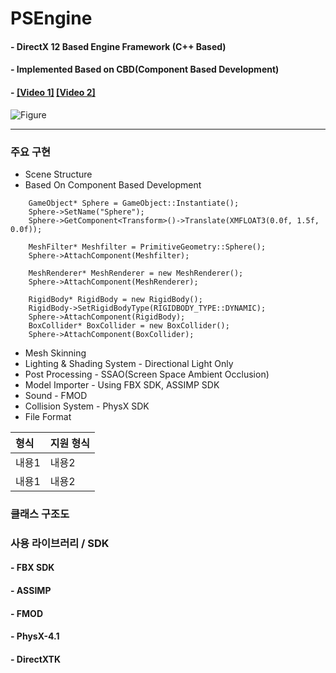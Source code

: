 # PSEngine
#### - DirectX 12 Based Engine Framework (C++ Based)
#### - Implemented Based on CBD(Component Based Development)
#### - [[Video 1]](https://youtu.be/6k3URDt5IMU)   [[Video 2]](https://youtu.be/jgJ7R8a4eA8)
![Figure](https://user-images.githubusercontent.com/93682690/140207131-0314c2bf-5d2c-4db7-9cfd-03f2497dc27f.png)
***
### 주요 구현 
* Scene Structure
* Based On Component Based Development

```
	GameObject* Sphere = GameObject::Instantiate();
	Sphere->SetName("Sphere");
	Sphere->GetComponent<Transform>()->Translate(XMFLOAT3(0.0f, 1.5f, 0.0f));

	MeshFilter* Meshfilter = PrimitiveGeometry::Sphere();
	Sphere->AttachComponent(Meshfilter);

	MeshRenderer* MeshRenderer = new MeshRenderer();
	Sphere->AttachComponent(MeshRenderer);

	RigidBody* RigidBody = new RigidBody();
	RigidBody->SetRigidBodyType(RIGIDBODY_TYPE::DYNAMIC);
	Sphere->AttachComponent(RigidBody);
	BoxCollider* BoxCollider = new BoxCollider();
	Sphere->AttachComponent(BoxCollider);
```
* Mesh Skinning
* Lighting & Shading System - Directional Light Only
* Post Processing - SSAO(Screen Space Ambient Occlusion)
* Model Importer - Using FBX SDK, ASSIMP SDK
* Sound - FMOD
* Collision System - PhysX SDK 
* File Format

형식|지원 형식
|:---|---|
|내용1|내용2
|내용1|내용2

### 클래스 구조도

### 사용 라이브러리 / SDK
#### - FBX SDK
#### - ASSIMP
#### - FMOD
#### - PhysX-4.1
#### - DirectXTK
